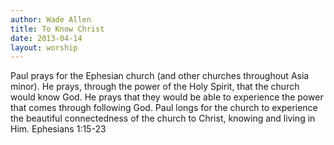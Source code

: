 ```yaml
--- 
author: Wade Allen 
title: To Know Christ 
date: 2013-04-14 
layout: worship 
---
```


Paul prays for the Ephesian church (and other churches throughout Asia minor). He prays, through the power of the Holy Spirit, that the church would know God. He prays that they would be able to experience the power that comes through following God. Paul longs for the church to experience the beautiful connectedness of the church to Christ, knowing and living in Him. Ephesians 1:15-23